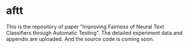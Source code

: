 # aftt
This is the repository of paper "Improving Fairness of Neural Text Classifiers through Automatic Testing".
The detailed experiment data and appendix are uploaded. And the source code is coming soon.
